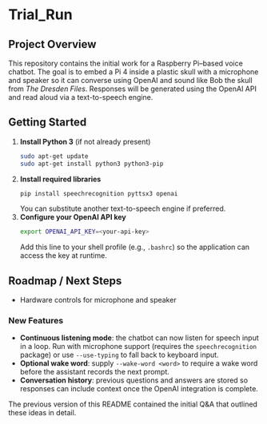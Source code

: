 # Trial_Run

## Project Overview
This repository contains the initial work for a Raspberry Pi–based voice chatbot. The goal is to embed a Pi 4 inside a plastic skull with a microphone and speaker so it can converse using OpenAI and sound like Bob the skull from *The Dresden Files*. Responses will be generated using the OpenAI API and read aloud via a text-to-speech engine.

## Getting Started
1. **Install Python 3** (if not already present)
   ```bash
   sudo apt-get update
   sudo apt-get install python3 python3-pip
   ```
2. **Install required libraries**
   ```bash
   pip install speechrecognition pyttsx3 openai
   ```
   You can substitute another text-to-speech engine if preferred.
3. **Configure your OpenAI API key**
   ```bash
   export OPENAI_API_KEY=<your-api-key>
   ```
   Add this line to your shell profile (e.g., `.bashrc`) so the application can access the key at runtime.

## Roadmap / Next Steps
- Hardware controls for microphone and speaker

### New Features
- **Continuous listening mode**: the chatbot can now listen for speech input
  in a loop. Run with microphone support (requires the ``speechrecognition``
  package) or use ``--use-typing`` to fall back to keyboard input.
- **Optional wake word**: supply ``--wake-word <word>`` to require a wake word
  before the assistant records the next prompt.
- **Conversation history**: previous questions and answers are stored so
  responses can include context once the OpenAI integration is complete.

The previous version of this README contained the initial Q&A that outlined these ideas in detail.
